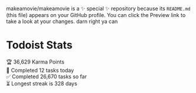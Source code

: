 makeamovie/makeamovie is a ✨ special ✨ repository because its `README.md` (this file) appears on your GitHub profile.
You can click the Preview link to take a look at your changes. darn right ya can

# Todoist Stats

<!-- TODO-IST:START -->
🏆  36,629 Karma Points           
🌸  Completed 12 tasks today           
✅  Completed 26,670 tasks so far           
⏳  Longest streak is 328 days
<!-- TODO-IST:END -->